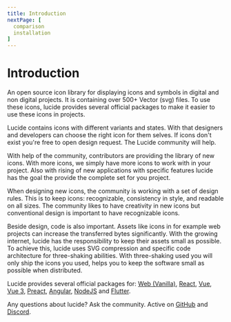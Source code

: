 ```yaml
---
title: Introduction
nextPage: [
  comparison
  installation
]
---
```


# Introduction

An open source icon library for displaying icons and symbols in digital and non digital projects. It is containing over 500+ Vector (svg) files. To use these icons, lucide provides several official packages to make it easier to use these icons in projects.

Lucide contains icons with different variants and states. With that designers and developers can choose the right icon for them selves. If icons don't exist you're free to open design request. The Lucide community will help.

With help of the community, contributors are providing the library of new icons. With more icons, we simply have more icons to work with in your project. Also with rising of new applications with specific features lucide has the goal the provide the complete set for you project.

When designing new icons, the community is working with a set of design rules. This is to keep icons: recognizable, consistency in style, and readable on all sizes. The community likes to have creativity in new icons but conventional design is important to have recognizable icons.

Beside design, code is also important. Assets like icons in for example web projects can increase the transferred bytes significantly. With the growing internet, lucide has the responsibility to keep their assets small as possible. To achieve this, lucide uses SVG compression and specific code architecture for three-shaking abilities. With three-shaking used you will only ship the icons you used, helps you to keep the software small as possible when distributed.

Lucide provides several official packages for: [Web (Vanilla)](https://lucide.dev/docs/lucide), [React](https://lucide.dev/docs/lucide-react), [Vue](https://lucide.dev/docs/lucide-vue), [Vue 3](https://lucide.dev/docs/lucide-vue-next), [Preact](https://lucide.dev/docs/lucide-preact), [Angular](https://lucide.dev/docs/lucide-angular), [NodeJS](https://lucide.dev/docs/lucide-static#nodejs) and [Flutter](https://lucide.dev/docs/lucide-flutter).

Any questions about lucide? Ask the community. Active on [GitHub](https://github.com/lucide-icons/lucide) and [Discord](https://discord.gg/EH6nSts).

